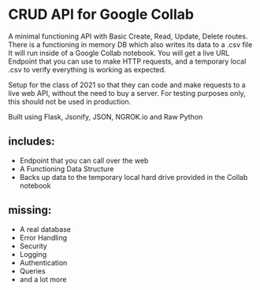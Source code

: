 # CRUD API for Google Collab
A minimal functioning API with Basic Create, Read, Update, Delete routes.
There is a functioning in memory DB which also writes its data to a .csv file
It will run inside of a Google Collab notebook.  You will get a live
URL Endpoint that you can use to make HTTP requests, and a temporary local .csv
to verify everything is working as expected.

Setup for the class of 2021 so that they can code and make requests to a live web 
API, without the need to buy a server.  For testing purposes only, this should not
be used in production.

Built using Flask, Jsonify, JSON, NGROK.io and Raw Python

## includes:

- Endpoint that you can call over the web
- A Functioning Data Structure
- Backs up data to the temporary local hard drive provided in the Collab notebook

## missing:

- A real database
- Error Handling
- Security
- Logging
- Authentication
- Queries
- and a lot more
